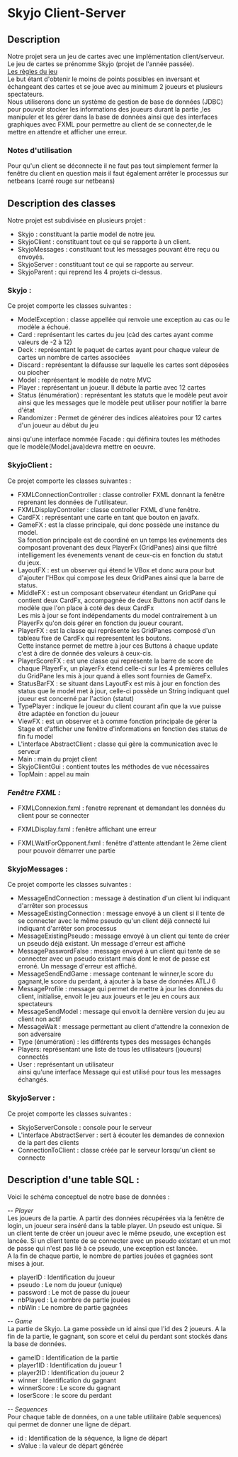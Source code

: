 # Skyjo Client-Server

## Description
Notre projet sera un jeu de cartes avec une implémentation client/serveur.  
Le jeu de cartes se prénomme Skyjo (projet de l'année passée).  
[Les règles du jeu](https://www.regledujeu.fr/regle-du-skyjo/)  
Le but étant d'obtenir le moins de points possibles en inversant et échangeant des
cartes et se joue avec au minimum 2 joueurs et plusieurs spectateurs.  
Nous utiliserons donc un système de gestion de base de données (JDBC) pour pouvoir
stocker les informations des joueurs durant la partie ,les manipuler et les gérer dans la
base de données ainsi que des interfaces graphiques avec FXML pour permettre au
client de se connecter,de le mettre en attendre et afficher une erreur.  

### Notes d'utilisation  
Pour qu'un client se déconnecte il ne faut pas tout simplement fermer la fenêtre du
client en question mais il faut également arrêter le processus sur netbeans (carré rouge
sur netbeans)

## Description des classes
Notre projet est subdivisée en plusieurs projet :    
  - Skyjo : constituant la partie model de notre jeu.  
  - SkyjoClient : constituant tout ce qui se rapporte à un client.  
  - SkyjoMessages : constituant tout les messages pouvant être reçu ou envoyés.    
  - SkyjoServer : constituant tout ce qui se rapporte au serveur.  
  - SkyjoParent : qui reprend les 4 projets ci-dessus.  

### Skyjo :  
Ce projet comporte les classes suivantes :
  - ModelException : classe appellée qui renvoie une exception au cas ou le modèle a
échoué.  
  - Card : représentant les cartes du jeu (càd des cartes ayant comme valeurs de -2 à 12)  
  - Deck : représentant le paquet de cartes ayant pour chaque valeur de cartes un
nombre de cartes associées
  - Discard : représentant la défausse sur laquelle les cartes sont déposées ou piocher  
  - Model : représentant le modèle de notre MVC  
  - Player : représentant un joueur. Il débute la partie avec 12 cartes  
  - Status (énumération) : représentant les statuts que le modèle peut avoir ainsi que
les messages que le modèle peut utiliser pour notifier la barre d'état  
  - Randomizer : Permet de générer des indices aléatoires pour 12 cartes d'un joueur
au début du jeu  
  
ainsi qu'une interface nommée Facade : qui définira toutes les méthodes que le
modèle(Model.java)devra mettre en oeuvre.

### SkyjoClient : 
Ce projet comporte les classes suivantes :
  - FXMLConnectionController : classe controller FXML donnant la fenêtre reprenant
les données de l'utilisateur.  
  - FXMLDisplayController : classe controller FXML d'une fenêtre.  
  - CardFX : représentant une carte en tant que bouton en javafx.  
  - GameFX : est la classe principale, qui donc possède une instance du model.  
Sa fonction principale est de coordiné en un temps les evénements des composant
provenant des deux PlayerFx (GridPanes) ainsi que filtré intelligement les
évenements venant de ceux-cis en fonction du statut du jeux.  
  - LayoutFX : est un observer qui étend le VBox et donc aura pour but d'ajouter l'HBox
qui compose les deux GridPanes ainsi que la barre de status.  
  - MiddleFX : est un composant observateur étendant un GridPane qui contient deux
CardFx, accompagnée de deux Buttons non actif dans le modèle que l'on place à
coté des deux CardFx  
Les mis à jour se font indépendaments du model contrairement à un PlayerFx
qu'on dois gérer en fonction du joueur courant.  
  - PlayerFX : est la classe qui représente les GridPanes composé d'un tableau
fixe de CardFx qui representent les boutons.  
Cette instance permet de mettre à jour ces Buttons à chaque update c'est
à dire de donnée des valeurs à ceux-cis.  
  - PlayerScoreFX : est une classe qui représente la barre de score de chaque
PlayerFx, un playerFx étend celle-ci sur les 4 premières cellules du GridPane
les mis à jour quand à elles sont fournies de GameFx.  
  - StatusBarFX : se situant dans LayoutFx est mis à jour en fonction des status
que le model met à jour, celle-ci possède un String indiquant quel joueur est
concerné par l'action (statut)  
  - TypePlayer : indique le joueur du client courant afin que la vue puisse être adaptée
en fonction du joueur  
  - ViewFX : est un observer et à comme fonction principale de gérer la Stage
et d'afficher une fenêtre d'informations en fonction des status de fin fu model  
  - L'interface AbstractClient : classe qui gère la communication avec le serveur  
  - Main : main du projet client  
  - SkyjoClientGui : contient toutes les méthodes de vue nécessaires  
  - TopMain : appel au main  

### *Fenêtre FXML :*  
  - FXMLConnexion.fxml : fenetre reprenant et demandant les données du client pour
se connecter  

  - FXMLDisplay.fxml : fenêtre affichant une erreur 
  - FXMLWaitForOpponent.fxml : fenêtre d'attente attendant le 2ème client pour pouvoir démarrer une partie  

### SkyjoMessages :  
Ce projet comporte les classes suivantes :  
  - MessageEndConnection : message à destination d'un client lui indiquant d'arrêter son processus  
  - MessageExistingConnection : message envoyé à un client si il tente de se connecter avec le même pseudo qu'un client déjà connecté lui indiquant d'arrêter son processus  
  - MessageExistingPseudo : message envoyé à un client qui tente de créer un pseudo déjà existant. Un message d'erreur est affiché  
  - MessagePasswordFalse : message envoyé à un client qui tente de se connecter avec un pseudo existant mais dont le mot de passe est erroné. Un message d'erreur est affiché.  
  - MessageSendEndGame : message contenant le winner,le score du gagnant,le score du perdant, à ajouter à la base de données ATLJ 6  
  - MessageProfile : message qui permet de mettre à jour les données du client, initialise, envoit le jeu aux joueurs et le jeu en cours aux spectateurs  
  - MessageSendModel : message qui envoit la dernière version du jeu au client non actif  
  - MessageWait : message permettant au client d'attendre la connexion de son adversaire  
  - Type (énumération) : les différents types des messages échangés  
  - Players: représentant une liste de tous les utilisateurs (joueurs) connectés  
  - User : représentant un utilisateur   
ainsi qu'une interface Message qui est utilisé pour tous les messages échangés.  

### SkyjoServer :  
Ce projet comporte les classes suivantes :  
  - SkyjoServerConsole : console pour le serveur  
  - L'interface AbstractServer : sert à écouter les demandes de connexion de la part des clients  
  - ConnectionToClient : classe créée par le serveur lorsqu'un client se connecte  
  
  
  
## Description d'une table SQL :  
Voici le schéma conceptuel de notre base de données :   

-- _Player_  
Les joueurs de la partie. A partir des données récupérées via la fenêtre de login, un
joueur sera inséré dans la table player. Un pseudo est unique. Si un client tente de
créer un joueur avec le même pseudo, une exception est lancée. Si un client tente de
se connecter avec un pseudo existant et un mot de passe qui n'est pas lié à ce pseudo,
une exception est lancée.  
A la fin de chaque partie, le nombre de parties jouées et gagnées sont mises à jour.  
  - playerID : Identification du joueur  
  - pseudo : Le nom du joueur (unique)  
  - password : Le mot de passe du joueur  
  - nbPlayed : Le nombre de partie jouées  
  - nbWin : Le nombre de partie gagnées  

-- _Game_   
La partie de Skyjo. La game possède un id ainsi que l'id des 2 joueurs. A la fin de la
partie, le gagnant, son score et celui du perdant sont stockés dans la base de données.  
  - gameID : Identification de la partie  
  - player1ID : Identification du joueur 1  
  - player2ID : Identification du joueur 2  
  - winner : Identification du gagnant  
  - winnerScore : Le score du gagnant  
  - loserScore : le score du perdant  

-- _Sequences_  
Pour chaque table de données, on a une table utilitaire (table sequences) qui permet de
donner une ligne de départ.  
  - id : Identification de la séquence, la ligne de départ  
  - sValue : la valeur de départ générée  











